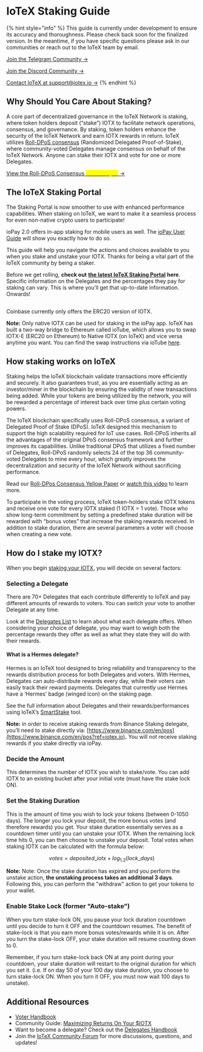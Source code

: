 # IoTeX Staking Guide

{% hint style="info" %}
This guide is currently under development to ensure its accuracy and thoroughness. Please check back soon for the finalized version. In the meantime, if you have specific questions please ask in our communities or reach out to the IoTeX team by email.

[Join the Telegram Community ->](https://t.me/iotexgroup)

[Join the Discord Community ->](https://iotex.io/devdiscord)

[Contact IoTeX at support@iotex.io ->](mailto:support@iotex.io)
{% endhint %}

## Why Should You Care About Staking? <a href="#why-should-you-care-about-staking" id="why-should-you-care-about-staking"></a>

A core part of decentralized governance in the IoTeX Network is staking, where token holders deposit (“stake”) IOTX to facilitate network operations, consensus, and governance. By staking, token holders enhance the security of the IoTeX Network and earn IOTX rewards in return. IoTeX utilizes [Roll-DPoS consensus](https://github.com/iotexproject/files/blob/main/publications/Academic\_Paper\_Yellow\_Paper.pdf) (Randomized Delegated Proof-of-Stake), where community-voted Delegates manage consensus on behalf of the IoTeX Network. Anyone can stake their IOTX and vote for one or more Delegates.

[View the Roll-DPoS Consensus <mark style="color:yellow;">Yellow Paper</mark> ->](https://github.com/iotexproject/files/blob/main/publications/Academic\_Paper\_Yellow\_Paper.pdf)

## The IoTeX Staking Portal <a href="#what-e2-80-99s-new-with-the-iotex-staking-portal" id="what-e2-80-99s-new-with-the-iotex-staking-portal"></a>

The Staking Portal is now smoother to use with enhanced performance capabilities. When staking on IoTeX, we want to make it a seamless process for even non-native crypto users to participate!

ioPay 2.0 offers in-app staking for mobile users as well. The [ioPay User Guide](https://iotex.io/blog/iopay-crypto-wallet-tutorial/) will show you exactly how to do so.

This guide will help you navigate the actions and choices available to you when you stake and unstake your IOTX. Thanks for being a vital part of the IoTeX community by being a staker.

Before we get rolling, **check out** [**the latest IoTeX Staking Portal**](https://stake.iotex.io/?ref=iotex.io) **here**. Specific information on the Delegates and the percentages they pay for staking can vary. This is where you’ll get that up-to-date information. Onwards!

## &#x20;<a href="#where-to-buy-iotx" id="where-to-buy-iotx"></a>

Coinbase currently only offers the ERC20 version of IOTX.

**Note:** Only native IOTX can be used for staking in the ioPay app. IoTeX has built a two-way bridge to Ethereum called ioTube, which allows you to swap IOTX-E (ERC20 on Ethereum) to Native IOTX (on IoTeX) and vice versa anytime you want. You can find the swap instructions via ioTube [here](https://community.iotex.io/t/iotube-tutorial-cross-transfer-tokens-between-ethereum-and-iotex/1452?ref=iotex.io).

## How staking works on IoTeX <a href="#how-staking-works-on-iotex" id="how-staking-works-on-iotex"></a>

Staking helps the IoTeX blockchain validate transactions more efficiently and securely. It also guarantees trust, as you are essentially acting as an investor/miner in the blockchain by ensuring the validity of new transactions being added. While your tokens are being utilized by the network, you will be rewarded a percentage of interest back over time plus certain voting powers.

The IoTeX blockchain specifically uses Roll-DPoS consensus, a variant of Delegated Proof of Stake (DPoS). IoTeX designed this mechanism to support the high scalability required for IoT use cases. Roll-DPoS inherits all the advantages of the original DPoS consensus framework and further improves its capabilities. Unlike traditional DPoS that utilizes a fixed number of Delegates, Roll-DPoS randomly selects 24 of the top 36 community-voted Delegates to mine every hour, which greatly improves the decentralization and security of the IoTeX Network without sacrificing performance.

Read our [Roll-DPos Consensus Yellow Paper](https://res.cloudinary.com/dokc3pa1x/image/upload/v1559623484/Research%20Paper/Academic\_Paper\_Yellow\_Paper.pdf?ref=iotex.io) or [watch this video](https://youtu.be/UxNioCBJzoE?ref=iotex.io) to learn more.

To participate in the voting process, IoTeX token-holders stake IOTX tokens and receive one vote for every IOTX staked (1 IOTX = 1 vote). Those who show long-term commitment by setting a predefined stake duration will be rewarded with “bonus votes” that increase the staking rewards received. In addition to stake duration, there are several parameters a voter will choose when creating a new vote.

## How do I stake my IOTX? <a href="#how-do-i-stake-my-iotx" id="how-do-i-stake-my-iotx"></a>

When you begin [staking your IOTX](https://stake.iotex.io/?ref=iotex.io), you will decide on several factors:

### Selecting a Delegate <a href="#delegate" id="delegate"></a>

There are 70+ Delegates that each contribute differently to IoTeX and pay different amounts of rewards to voters. You can switch your vote to another Delegate at any time.

Look at the [Delegates List](https://stake.iotex.io/?ref=iotex.io) to learn about what each delegate offers. When considering your choice of delegate, you may want to weigh both the percentage rewards they offer as well as what they state they will do with their rewards.

#### **What is a Hermes delegate?**

Hermes is an IoTeX tool designed to bring reliability and transparency to the rewards distribution process for both Delegates and voters. With Hermes, Delegates can auto-distribute rewards every day, while their voters can easily track their reward payments. Delegates that currently use Hermes have a ‘Hermes’ badge (winged icon) on the staking page.

See the full information about Delegates and their rewards/performances using IoTeX’s [SmartStake](https://iotex.smartstake.io/?ref=iotex.io) tool.

**Note:** in order to receive staking rewards from Binance Staking delegate, you’ll need to stake directly via: [https://www.binance.com/en/pos](https://www.binance.com/en/pos?ref=iotex.io)**.** You will not receive staking rewards if you stake directly via ioPay.

### Decide the Amount <a href="#amount" id="amount"></a>

This determines the number of IOTX you wish to stake/vote. You can add IOTX to an existing bucket after your initial vote (must have the stake lock ON).

### Set the Staking Duration <a href="#staking-duration" id="staking-duration"></a>

This is the amount of time you wish to lock your tokens (between 0-1050 days). The longer you lock your deposit, the more bonus votes (and therefore rewards) you get. Your stake duration essentially serves as a countdown timer until you can unstake your IOTX. When the remaining lock time hits 0, you can then choose to unstake your deposit. Total votes when staking IOTX can be calculated with the formula below:

$$
votes = deposited\_iotx + log_{1.2}(lock\_days)
$$

**Note:** Note: Once the stake duration has expired and you perform the unstake action, **the unstaking process takes an additional 3 days**. Following this, you can perform the "withdraw" action to get your tokens to your wallet.

### Enable Stake Lock (former "Auto-stake") <a href="#stake-lock-auto-stake" id="stake-lock-auto-stake"></a>

When you turn stake-lock ON, you pause your lock duration countdown until you decide to turn it OFF and the countdown resumes. The benefit of stake-lock is that you earn more bonus votes/rewards while it is on. After you turn the stake-lock OFF, your stake duration will resume counting down to 0.

Remember, if you turn stake-lock back ON at any point during your countdown, your stake duration will restart to the original duration for which you set it. (i.e. If on day 50 of your 100 day stake duration, you choose to turn stake-lock ON. When you turn it OFF, you must now wait 100 days to unstake).

## Additional Resources <a href="#additional-resources" id="additional-resources"></a>

* [Voter Handbook](https://docs.google.com/presentation/d/e/2PACX-1vSrTSl2o2or7TJNpmjcOd57fbHgYGIwTJg0gJmkGuL5Ci5l3hgW1WMDVpzsleA9Vk5gN5OyjAe9osy-/pub?start=false\&loop=false\&delayms=3000\&slide=id.p1\&ref=iotex.io)
* Community Guide: [Maximizing Returns On Your $IOTX](https://community.iotex.io/t/maximizing-returns-on-your-iotx/1634?ref=iotex.io)
* Want to become a delegate? Check out the [Delegates Handbook](https://onboard.iotex.io/hardware/delegates?ref=iotex.io)
* Join the [IoTeX Community Forum](https://community.iotex.io/?ref=iotex.io) for more discussions, questions, and updates!
